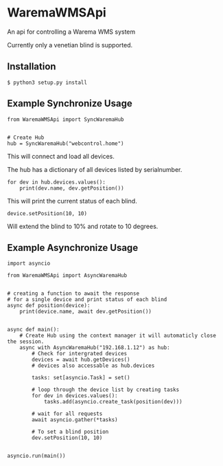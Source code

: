 # WaremaWMSApi
An api for controlling a Warema WMS system

Currently only a venetian blind is supported.

## Installation

```
$ python3 setup.py install
```

## Example Synchronize Usage

```
from WaremaWMSApi import SyncWaremaHub


# Create Hub
hub = SyncWaremaHub("webcontrol.home")
```
This will connect and load all devices.

The hub has a dictionary of all devices listed by serialnumber.
```
for dev in hub.devices.values():
    print(dev.name, dev.getPosition())
```

This will print the current status of each blind.
```
device.setPosition(10, 10)
```
Will extend the blind to 10% and rotate to 10 degrees.



## Example Asynchronize Usage

```
import asyncio

from WaremaWMSApi import AsyncWaremaHub


# creating a function to await the response
# for a single device and print status of each blind
async def position(device):
    print(device.name, await dev.getPosition())


async def main():
    # Create Hub using the context manager it will automaticly close the session.
    async with AsyncWaremaHub("192.168.1.12") as hub:
        # Check for intergrated devices
        devices = await hub.getDevices()
        # devices also accessable as hub.devices
        
        tasks: set[asyncio.Task] = set()

        # loop through the device list by creating tasks
        for dev in devices.values():
            tasks.add(asyncio.create_task(position(dev)))

        # wait for all requests
        await asyncio.gather(*tasks)

        # To set a blind position
        dev.setPosition(10, 10)


asyncio.run(main())

```
